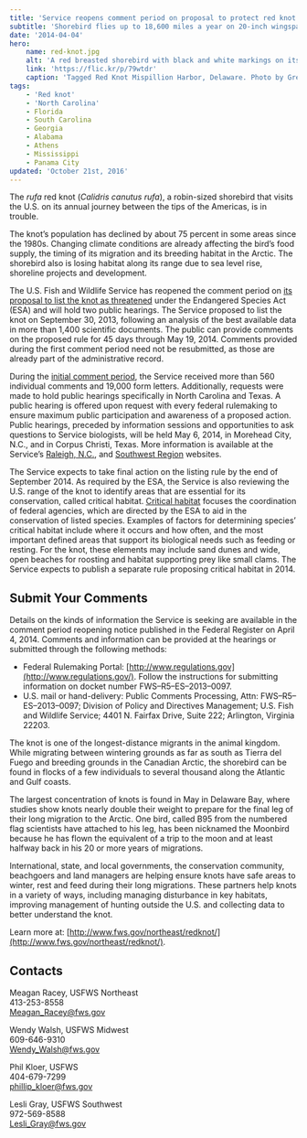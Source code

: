 ```yaml
---
title: 'Service reopens comment period on proposal to protect red knot under Endangered Species Act'
subtitle: 'Shorebird flies up to 18,600 miles a year on 20-inch wingspan'
date: '2014-04-04'
hero:
    name: red-knot.jpg
    alt: 'A red breasted shorebird with black and white markings on its back.'
    link: 'https://flic.kr/p/79wtdr'
    caption: 'Tagged Red Knot Mispillion Harbor, Delaware. Photo by Gregory Breese, USFWS.'
tags:
    - 'Red knot'
    - 'North Carolina'
    - Florida
    - South Carolina
    - Georgia
    - Alabama
    - Athens
    - Mississippi
    - Panama City
updated: 'October 21st, 2016'
---
```


The _rufa_ red knot (<em>Calidris canutus rufa</em>), a robin-sized shorebird that visits the U.S. on its annual journey between the tips of the Americas, is in trouble.

The knot’s population has declined by about 75 percent in some areas since the 1980s. Changing climate conditions are already affecting the bird’s food supply, the timing of its migration and its breeding habitat in the Arctic. The shorebird also is losing habitat along its range due to sea level rise, shoreline projects and development.

The U.S. Fish and Wildlife Service has reopened the comment period on [its proposal to list the knot as threatened](http://www.fws.gov/news/ShowNews.cfm?ID=60042DE0-FB9E-C978-063157265CB076C1) under the Endangered Species Act (ESA) and will hold two public hearings. The Service proposed to list the knot on September 30, 2013, following an analysis of the best available data in more than 1,400 scientific documents. The public can provide comments on the proposed rule for 45 days through May 19, 2014\. Comments provided during the first comment period need not be resubmitted, as those are already part of the administrative record.  

During the [initial comment period](http://www.regulations.gov/#!docketBrowser;rpp=25;po=0;D=FWS-R5-ES-2013-0097;dct=PS), the Service received more than 560 individual comments and 19,000 form letters. Additionally, requests were made to hold public hearings specifically in North Carolina and Texas. A public hearing is offered upon request with every federal rulemaking to ensure maximum public participation and awareness of a proposed action. Public hearings, preceded by information sessions and opportunities to ask questions to Service biologists, will be held May 6, 2014, in Morehead City, N.C., and in Corpus Christi, Texas. More information is available at the Service’s [Raleigh, N.C.](http://www.fws.gov/raleigh/), and [Southwest Region](http://www.fws.gov/southwest/) websites.

The Service expects to take final action on the listing rule by the end of September 2014. As required by the ESA, the Service is also reviewing the U.S. range of the knot to identify areas that are essential for its conservation, called critical habitat. [Critical habitat](https://www.fws.gov/midwest/Endangered/saving/CriticalHabitatFactSheet.html) focuses the coordination of federal agencies, which are directed by the ESA to aid in the conservation of listed species. Examples of factors for determining species’ critical habitat include where it occurs and how often, and the most important defined areas that support its biological needs such as feeding or resting. For the knot, these elements may include sand dunes and wide, open beaches for roosting and habitat supporting prey like small clams. The Service expects to publish a separate rule proposing critical habitat in 2014.

## Submit Your Comments

Details on the kinds of information the Service is seeking are available in the comment period reopening notice published in the Federal Register on April 4, 2014. Comments and information can be provided at the hearings or submitted through the following methods:

*   Federal Rulemaking Portal: [http://www.regulations.gov](http://www.regulations.gov/). Follow the instructions for submitting information on docket number FWS–R5–ES–2013–0097.
*   U.S. mail or hand-delivery: Public Comments Processing, Attn: FWS–R5–ES–2013–0097; Division of Policy and Directives Management; U.S. Fish and Wildlife Service; 4401 N. Fairfax Drive, Suite 222; Arlington, Virginia 22203.

The knot is one of the longest-distance migrants in the animal kingdom. While migrating between wintering grounds as far as south as Tierra del Fuego and breeding grounds in the Canadian Arctic, the shorebird can be found in flocks of a few individuals to several thousand along the Atlantic and Gulf coasts.

The largest concentration of knots is found in May in Delaware Bay, where studies show knots nearly double their weight to prepare for the final leg of their long migration to the Arctic. One bird, called B95 from the numbered flag scientists have attached to his leg, has been nicknamed the Moonbird because he has flown the equivalent of a trip to the moon and at least halfway back in his 20 or more years of migrations.

International, state, and local governments, the conservation community, beachgoers and land managers are helping ensure knots have safe areas to winter, rest and feed during their long migrations. These partners help knots in a variety of ways, including managing disturbance in key habitats, improving management of hunting outside the U.S. and collecting data to better understand the knot.

Learn more at: [http://www.fws.gov/northeast/redknot/](http://www.fws.gov/northeast/redknot/).

## Contacts

Meagan Racey, USFWS Northeast  
413-253-8558  
[Meagan_Racey@fws.gov](mailto:Meagan_Racey@fws.gov)

Wendy Walsh, USFWS Midwest  
609-646-9310  
[Wendy_Walsh@fws.gov](mailto:Wendy_Walsh@fws.gov)

Phil Kloer, USFWS  
404-679-7299  
[phillip_kloer@fws.gov](mailto:phillip_kloer@fws.gov)

Lesli Gray, USFWS Southwest  
972-569-8588  
[Lesli_Gray@fws.gov](mailto:Lesli_Gray@fws.gov)
